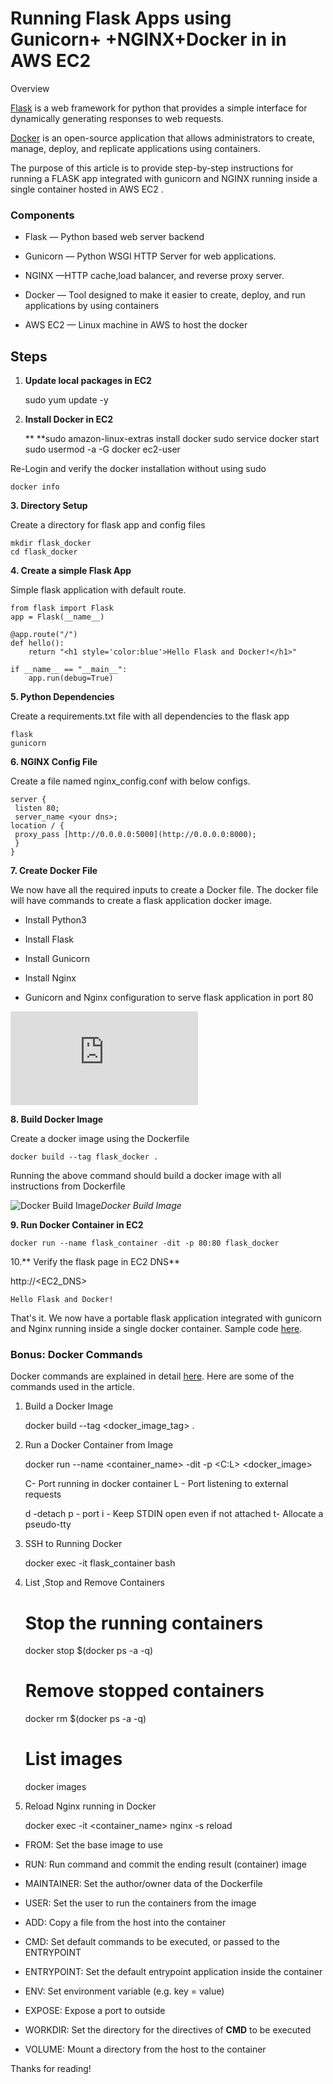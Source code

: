 
# Running Flask Apps using Gunicorn+ +NGINX+Docker in in AWS EC2

Overview

[Flask](http://flask.pocoo.org/) is a web framework for python that provides a simple interface for dynamically generating responses to web requests.

[Docker](https://docs.docker.com/get-started/) is an open-source application that allows administrators to create, manage, deploy, and replicate applications using containers.

The purpose of this article is to provide step-by-step instructions for running a FLASK app integrated with gunicorn and NGINX running inside a single container hosted in AWS EC2 .

### **Components**

* Flask — Python based web server backend

* Gunicorn — Python WSGI HTTP Server for web applications.

* NGINX —HTTP cache,load balancer, and reverse proxy server.

* Docker — Tool designed to make it easier to create, deploy, and run applications by using containers

* AWS EC2 — Linux machine in AWS to host the docker

## Steps

1. **Update local packages in EC2**

    sudo yum update -y

2. **Install Docker in EC2**

    **
    **sudo amazon-linux-extras install docker
    sudo service docker start
    sudo usermod -a -G docker ec2-user

Re-Login and verify the docker installation without using sudo

    docker info

**3. Directory Setup**

Create a directory for flask app and config files

    mkdir flask_docker
    cd flask_docker

**4. Create a simple Flask App**

Simple flask application with default route.

    from flask import Flask
    app = Flask(__name__)
    
    @app.route("/")
    def hello():
        return "<h1 style='color:blue'>Hello Flask and Docker!</h1>"
    
    if __name__ == "__main__":
        app.run(debug=True)

**5. Python Dependencies**

Create a requirements.txt file with all dependencies to the flask app

    flask
    gunicorn

**6. NGINX Config File**

Create a file named nginx_config.conf with below configs.

    server {
     listen 80;
     server_name <your dns>;
    location / {
     proxy_pass [http://0.0.0.0:5000](http://0.0.0.0:8000);
     }
    }

**7. Create Docker File**

We now have all the required inputs to create a Docker file. The docker file will have commands to create a flask application docker image.

* Install Python3

* Install Flask

* Install Gunicorn

* Install Nginx

* Gunicorn and Nginx configuration to serve flask application in port 80

<iframe src="https://medium.com/media/df3c13c13d252494a38cc5b24b4e4529" frameborder=0></iframe>

**8. Build Docker Image**

Create a docker image using the Dockerfile

    docker build --tag flask_docker .

Running the above command should build a docker image with all instructions from Dockerfile

![Docker Build Image](https://cdn-images-1.medium.com/max/2000/1*faYqMqRj7arNQNgtNbz17Q.png)*Docker Build Image*

**9. Run Docker Container in EC2**

    docker run --name flask_container -dit -p 80:80 flask_docker

10.** Verify the flask page in EC2 DNS**

http://<EC2_DNS>

    Hello Flask and Docker!

That's it. We now have a portable flask application integrated with gunicorn and Nginx running inside a single docker container. Sample code [here](https://github.com/dineshshan10/dishanka-docker-repo/tree/main/flask_docker).

### Bonus: Docker Commands

Docker commands are explained in detail [here](https://docs.docker.com/engine/reference/commandline/cli/). Here are some of the commands used in the article.

1. Build a Docker Image

    docker build --tag <docker_image_tag> .

2. Run a Docker Container from Image

    docker run --name <container_name> -dit -p <C:L> <docker_image>

    C- Port running in docker container
    L - Port listening to external requests

    d -detach
    p - port
    i - Keep STDIN open even if not attached
    t- Allocate a pseudo-tty

3. SSH to Running Docker

    docker exec -it flask_container bash

4. List ,Stop and Remove Containers

    # Stop the running containers
    docker stop $(docker ps -a -q)

    # Remove stopped containers

    docker rm $(docker ps -a -q)

    # List images
    docker images

5. Reload Nginx running in Docker

    docker exec -it <container_name> nginx -s reload

* FROM: Set the base image to use

* RUN: Run command and commit the ending result (container) image

* MAINTAINER: Set the author/owner data of the Dockerfile

* USER: Set the user to run the containers from the image

* ADD: Copy a file from the host into the container

* CMD: Set default commands to be executed, or passed to the ENTRYPOINT

* ENTRYPOINT: Set the default entrypoint application inside the container

* ENV: Set environment variable (e.g. key = value)

* EXPOSE: Expose a port to outside

* WORKDIR: Set the directory for the directives of **CMD** to be executed

* VOLUME: Mount a directory from the host to the container

Thanks for reading!
